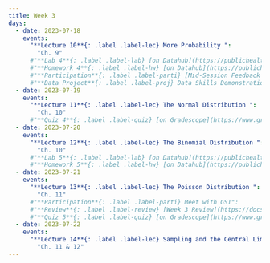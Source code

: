 ```yaml
---
title: Week 3
days:
  - date: 2023-07-18
    events:
      "**Lecture 10**{: .label .label-lec} More Probability ":
        "Ch. 9"
      #"**Lab 4**{: .label .label-lab} [on Datahub](https://publichealth.datahub.berkeley.edu/hub/user-redirect/git-pull?repo=https%3A%2F%2Fgithub.com%2Fph142-ucb%2Fph142-su22&urlpath=rstudio%2F&branch=main) (Due July 19th)":
      #"**Homework 4**{: .label .label-hw} [on Datahub](https://publichealth.datahub.berkeley.edu/hub/user-redirect/git-pull?repo=https%3A%2F%2Fgithub.com%2Fph142-ucb%2Fph142-su22&urlpath=rstudio%2F&branch=main) ([Solutions](https://ph142-ucb.github.io/su22/src/hw-sol/hw04-sol.pdf))":
      #"**Participation**{: .label .label-parti} [Mid-Session Feedback Form](https://forms.gle/uBcsE3rrVjHM76nq6)":
      #"**Data Project**{: .label .label-proj} Data Skills Demonstration Part I (Due 10:00 PM PST)":
  - date: 2023-07-19
    events:
      "**Lecture 11**{: .label .label-lec} The Normal Distribution ": 
        "Ch. 10"
      #"**Quiz 4**{: .label .label-quiz} [on Gradescope](https://www.gradescope.com/courses/400123/assignments/2130364) (Due Jul. 21st, 12:00 PM PST)":
  - date: 2023-07-20
    events:
      "**Lecture 12**{: .label .label-lec} The Binomial Distribution ":
        "Ch. 10"
      #"**Lab 5**{: .label .label-lab} [on Datahub](https://publichealth.datahub.berkeley.edu/hub/user-redirect/git-pull?repo=https%3A%2F%2Fgithub.com%2Fph142-ucb%2Fph142-su22&urlpath=rstudio%2F&branch=main) (Due July 24)":
      #"**Homework 5**{: .label .label-hw} [on Datahub](https://publichealth.datahub.berkeley.edu/hub/user-redirect/git-pull?repo=https%3A%2F%2Fgithub.com%2Fph142-ucb%2Fph142-su22&urlpath=rstudio%2F&branch=main) ([Solutions](https://ph142-ucb.github.io/su22/src/hw-sol/hw05-sol.pdf))":
  - date: 2023-07-21
    events:
      "**Lecture 13**{: .label .label-lec} The Poisson Distribution ":
        "Ch. 11"
      #"**Participation**{: .label .label-parti} Meet with GSI":
      #"**Review**{: .label .label-review} [Week 3 Review](https://docs.google.com/presentation/d/13BaR3wx8oG5J3Dg__ygYzzhFgHT_9hFur_y0-FVMN6E/edit?usp=sharing)":
      #"**Quiz 5**{: .label .label-quiz} [on Gradescope](https://www.gradescope.com/courses/400123/assignments/2133835) (Due July 22nd, 12:00 PM PST)":
  - date: 2023-07-22
    events:
      "**Lecture 14**{: .label .label-lec} Sampling and the Central Limit Theorem ":
        "Ch. 11 & 12"
---
```

